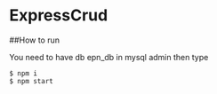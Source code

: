 # ExpressCrud

##How to run

You need to have db epn_db in mysql admin
then type
```
$ npm i
$ npm start
```
